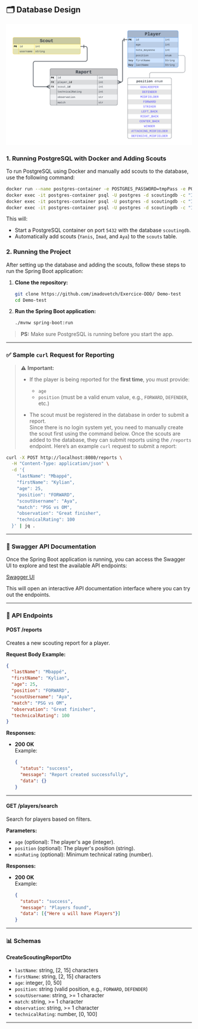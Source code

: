 ## 🗂️ Database Design

![Database Design](./docs/db-design.png)

### 1. **Running PostgreSQL with Docker and Adding Scouts**

To run PostgreSQL using Docker and manually add scouts to the database, use the following command:

```bash
docker run --name postgres-container -e POSTGRES_PASSWORD=tmpPass -e POSTGRES_USER=postgres -e POSTGRES_DB=scoutingdb -p 5432:5432 -d postgres:13 && \
docker exec -it postgres-container psql -U postgres -d scoutingdb -c "INSERT INTO scout (username) VALUES ('Yanis');" && \
docker exec -it postgres-container psql -U postgres -d scoutingdb -c "INSERT INTO scout (username) VALUES ('Imad');" && \
docker exec -it postgres-container psql -U postgres -d scoutingdb -c "INSERT INTO scout (username) VALUES ('Aya');"
```

This will:
- Start a PostgreSQL container on port `5432` with the database `scoutingdb`.
- Automatically add scouts (`Yanis`, `Imad`, and `Aya`) to the `scouts` table.

### 2. **Running the Project**

After setting up the database and adding the scouts, follow these steps to run the Spring Boot application:

1. **Clone the repository:**
   ```bash
   git clone https://github.com/imadovetch/Exercice-DDD/ Demo-test
   cd Demo-test
   ```

2. **Run the Spring Boot application:**
   ```bash
   ./mvnw spring-boot:run
   ```

> **PS:** Make sure PostgreSQL is running before you start the app.

---

### ✅ **Sample `curl` Request for Reporting**

> ⚠️ **Important:**  
> - If the player is being reported for the **first time**, you must provide:
>   - `age`
>   - `position` (must be a valid enum value, e.g., `FORWARD`, `DEFENDER`, etc.)
> 
> - The scout must be registered in the database in order to submit a report.  
> Since there is no login system yet, you need to manually create the scout first using the command below.
Once the scouts are added to the database, they can submit reports using the `/reports` endpoint. Here’s an example `curl` request to submit a report:

```bash
curl -X POST http://localhost:8080/reports \
  -H "Content-Type: application/json" \
  -d '{
    "lastName": "Mbappé",
    "firstName": "Kylian",
    "age": 25,
    "position": "FORWARD",
    "scoutUsername": "Aya",
    "match": "PSG vs OM",
    "observation": "Great finisher",
    "technicalRating": 100
  }' | jq .
```

---

### 🔗 **Swagger API Documentation**

Once the Spring Boot application is running, you can access the Swagger UI to explore and test the available API endpoints:

[Swagger UI](http://localhost:8080/swagger-ui/index.html) 

This will open an interactive API documentation interface where you can try out the endpoints.

---

### 📝 **API Endpoints**

#### **POST /reports**
Creates a new scouting report for a player.

**Request Body Example:**
```json
{
  "lastName": "Mbappé",
  "firstName": "Kylian",
  "age": 25,
  "position": "FORWARD",
  "scoutUsername": "Aya",
  "match": "PSG vs OM",
  "observation": "Great finisher",
  "technicalRating": 100
}
```

**Responses:**
- **200 OK**  
  Example:
  ```json
  {
    "status": "success",
    "message": "Report created successfully",
    "data": {}
  }
  ```

---

#### **GET /players/search**
Search for players based on filters.

**Parameters:**
- `age` (optional): The player's age (integer).
- `position` (optional): The player's position (string).
- `minRating` (optional): Minimum technical rating (number).

**Responses:**
- **200 OK**  
  Example:
  ```json
  {
    "status": "success",
    "message": "Players found",
    "data": [{"Here u will have Players"}]
  }
  ```

---

### 📊 **Schemas**

#### **CreateScoutingReportDto**
- `lastName`: string, [2, 15] characters
- `firstName`: string, [2, 15] characters
- `age`: integer, [0, 50]
- `position`: string (valid position, e.g., `FORWARD`, `DEFENDER`)
- `scoutUsername`: string, >= 1 character
- `match`: string, >= 1 character
- `observation`: string, >= 1 character
- `technicalRating`: number, [0, 100]

---

